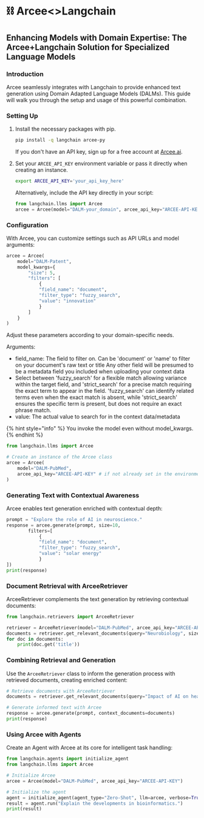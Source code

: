 # ⛓ Arcee<>Langchain

## Enhancing Models with Domain Expertise: The Arcee+Langchain Solution for Specialized Language Models

### Introduction

Arcee seamlessly integrates with Langchain to provide enhanced text generation using Domain Adapted Language Models (DALMs). This guide will walk you through the setup and usage of this powerful combination.

### Setting Up

1.  Install the necessary packages with pip.

    ```sh
    pip install -q langchain arcee-py
    ```

    If you don't have an API key, sign up for a free account at [Arcee.ai](https://arcee.ai).
2.  Set your `ARCEE_API_KEY` environment variable or pass it directly when creating an instance.

    ```sh
    export ARCEE_API_KEY='your_api_key_here'
    ```

    Alternatively, include the API key directly in your script:

    ```python
    from langchain.llms import Arcee
    arcee = Arcee(model="DALM-your_domain", arcee_api_key="ARCEE-API-KEY")
    ```

### Configuration

With Arcee, you can customize settings such as API URLs and model arguments:

```python
arcee = Arcee(
    model="DALM-Patent",
    model_kwargs={
        "size": 5,
        "filters": [
            {
            "field_name": "document", 
            "filter_type": "fuzzy_search", 
            "value": "innovation"
            }
        ]
    }
)
```

Adjust these parameters according to your domain-specific needs.

Arguments:

* field\_name: The field to filter on. Can be 'document' or 'name' to filter on your document's raw text or title Any other field will be presumed to be a metadata field you included when uploading your context data&#x20;
* Select between 'fuzzy\_search' for a flexible match allowing variance within the target field, and 'strict\_search' for a precise match requiring the exact term to appear in the field. 'fuzzy\_search' can identify related terms even when the exact match is absent, while 'strict\_search' ensures the specific term is present, but does not require an exact phrase match.
* value: The actual value to search for in the context data/metadata

{% hint style="info" %}
You invoke the model even without model\_kwargs.
{% endhint %}

```python
from langchain.llms import Arcee

# Create an instance of the Arcee class
arcee = Arcee(
    model="DALM-PubMed",
    arcee_api_key="ARCEE-API-KEY" # if not already set in the environment
)
```

### Generating Text with Contextual Awareness

Arcee enables text generation enriched with contextual depth:

```python
prompt = "Explore the role of AI in neuroscience."
response = arcee.generate(prompt, size=10, 
        filters=[
            {
            "field_name": "document", 
            "filter_type": "fuzzy_search", 
            "value": "solar energy"
            }
])
print(response)
```

### Document Retrieval with ArceeRetriever

ArceeRetriever complements the text generation by retrieving contextual documents:

```python
from langchain.retrievers import ArceeRetriever

retriever = ArceeRetriever(model="DALM-PubMed", arcee_api_key="ARCEE-API-KEY")
documents = retriever.get_relevant_documents(query="Neurobiology", size=5)
for doc in documents:
    print(doc.get('title'))
```

### Combining Retrieval and Generation

Use the `ArceeRetriever` class to inform the generation process with retrieved documents, creating enriched content:

```python
# Retrieve documents with ArceeRetriever
documents = retriever.get_relevant_documents(query="Impact of AI on healthcare", size=5)

# Generate informed text with Arcee
response = arcee.generate(prompt, context_documents=documents)
print(response)
```

### Using Arcee with Agents

Create an Agent with Arcee at its core for intelligent task handling:

```python
from langchain.agents import initialize_agent
from langchain.llms import Arcee

# Initialize Arcee
arcee = Arcee(model="DALM-PubMed", arcee_api_key="ARCEE-API-KEY")

# Initialize the agent
agent = initialize_agent(agent_type="Zero-Shot", llm=arcee, verbose=True)
result = agent.run("Explain the developments in bioinformatics.")
print(result)
```
